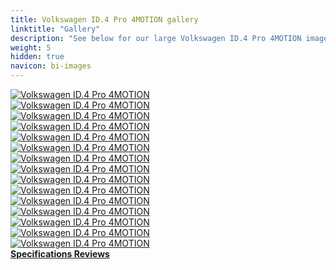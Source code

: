 ```yaml
---
title: Volkswagen ID.4 Pro 4MOTION gallery
linktitle: "Gallery"
description: "See below for our large Volkswagen ID.4 Pro 4MOTION image gallery. Click pictures for high-resolution versions."
weight: 5
hidden: true
navicon: bi-images
---
```

<!-- markdownlint-disable MD033 -->
<div class="row" id ="my-gallery">
	<div class="pswp-grid-item col-6 col-md-4">
		<a href="https://media.evkx.net/multimedia/models/volkswagen/id.4/id.4_pro_4motion/details_1.jpg"
data-pswp-src="https://media.evkx.net/multimedia/models/volkswagen/id.4/id.4_pro_4motion/details_1.jpg"
data-pswp-width="3000"
data-pswp-height="1979" 
target="_blank">
			<img src="https://media.evkx.net/multimedia/models/volkswagen/id.4/id.4_pro_4motion/details_1_xst.jpg" alt="Volkswagen ID.4 Pro 4MOTION" class="img-fluid " />
		</a>
	</div>
	<div class="pswp-grid-item col-6 col-md-4">
		<a href="https://media.evkx.net/multimedia/models/volkswagen/id.4/id.4_pro_4motion/exterior_1.jpg"
data-pswp-src="https://media.evkx.net/multimedia/models/volkswagen/id.4/id.4_pro_4motion/exterior_1.jpg"
data-pswp-width="3000"
data-pswp-height="1922" 
target="_blank">
			<img src="https://media.evkx.net/multimedia/models/volkswagen/id.4/id.4_pro_4motion/exterior_1_xst.jpg" alt="Volkswagen ID.4 Pro 4MOTION" class="img-fluid " />
		</a>
	</div>
	<div class="pswp-grid-item col-6 col-md-4">
		<a href="https://media.evkx.net/multimedia/models/volkswagen/id.4/id.4_pro_4motion/exterior_2.jpg"
data-pswp-src="https://media.evkx.net/multimedia/models/volkswagen/id.4/id.4_pro_4motion/exterior_2.jpg"
data-pswp-width="3000"
data-pswp-height="1979" 
target="_blank">
			<img src="https://media.evkx.net/multimedia/models/volkswagen/id.4/id.4_pro_4motion/exterior_2_xst.jpg" alt="Volkswagen ID.4 Pro 4MOTION" class="img-fluid " />
		</a>
	</div>
	<div class="pswp-grid-item col-6 col-md-4">
		<a href="https://media.evkx.net/multimedia/models/volkswagen/id.4/id.4_pro_4motion/interior_1.jpg"
data-pswp-src="https://media.evkx.net/multimedia/models/volkswagen/id.4/id.4_pro_4motion/interior_1.jpg"
data-pswp-width="3000"
data-pswp-height="1956" 
target="_blank">
			<img src="https://media.evkx.net/multimedia/models/volkswagen/id.4/id.4_pro_4motion/interior_1_xst.jpg" alt="Volkswagen ID.4 Pro 4MOTION" class="img-fluid " />
		</a>
	</div>
	<div class="pswp-grid-item col-6 col-md-4">
		<a href="https://media.evkx.net/multimedia/models/volkswagen/id.4/id.4_pro_4motion/main_1.jpg"
data-pswp-src="https://media.evkx.net/multimedia/models/volkswagen/id.4/id.4_pro_4motion/main_1.jpg"
data-pswp-width="3000"
data-pswp-height="2039" 
target="_blank">
			<img src="https://media.evkx.net/multimedia/models/volkswagen/id.4/id.4_pro_4motion/main_1_xst.jpg" alt="Volkswagen ID.4 Pro 4MOTION" class="img-fluid " />
		</a>
	</div>
	<div class="pswp-grid-item col-6 col-md-4">
		<a href="https://media.evkx.net/multimedia/models/volkswagen/id.4/id.4_pro_4motion/screens_1.jpg"
data-pswp-src="https://media.evkx.net/multimedia/models/volkswagen/id.4/id.4_pro_4motion/screens_1.jpg"
data-pswp-width="3000"
data-pswp-height="2206" 
target="_blank">
			<img src="https://media.evkx.net/multimedia/models/volkswagen/id.4/id.4_pro_4motion/screens_1_xst.jpg" alt="Volkswagen ID.4 Pro 4MOTION" class="img-fluid " />
		</a>
	</div>
	<div class="pswp-grid-item col-6 col-md-4">
		<a href="https://media.evkx.net/multimedia/models/volkswagen/id.4/id.4_pro_4motion/screens_2.jpg"
data-pswp-src="https://media.evkx.net/multimedia/models/volkswagen/id.4/id.4_pro_4motion/screens_2.jpg"
data-pswp-width="3000"
data-pswp-height="2000" 
target="_blank">
			<img src="https://media.evkx.net/multimedia/models/volkswagen/id.4/id.4_pro_4motion/screens_2_xst.jpg" alt="Volkswagen ID.4 Pro 4MOTION" class="img-fluid " />
		</a>
	</div>
	<div class="pswp-grid-item col-6 col-md-4">
		<a href="https://media.evkx.net/multimedia/models/volkswagen/id.4/id.4_pro_4motion/screens_3.jpg"
data-pswp-src="https://media.evkx.net/multimedia/models/volkswagen/id.4/id.4_pro_4motion/screens_3.jpg"
data-pswp-width="3000"
data-pswp-height="2000" 
target="_blank">
			<img src="https://media.evkx.net/multimedia/models/volkswagen/id.4/id.4_pro_4motion/screens_3_xst.jpg" alt="Volkswagen ID.4 Pro 4MOTION" class="img-fluid " />
		</a>
	</div>
	<div class="pswp-grid-item col-6 col-md-4">
		<a href="https://media.evkx.net/multimedia/models/volkswagen/id.4/id.4_pro_4motion/screens_4.jpg"
data-pswp-src="https://media.evkx.net/multimedia/models/volkswagen/id.4/id.4_pro_4motion/screens_4.jpg"
data-pswp-width="3000"
data-pswp-height="2000" 
target="_blank">
			<img src="https://media.evkx.net/multimedia/models/volkswagen/id.4/id.4_pro_4motion/screens_4_xst.jpg" alt="Volkswagen ID.4 Pro 4MOTION" class="img-fluid " />
		</a>
	</div>
	<div class="pswp-grid-item col-6 col-md-4">
		<a href="https://media.evkx.net/multimedia/models/volkswagen/id.4/id.4_pro_4motion/screens_5.jpg"
data-pswp-src="https://media.evkx.net/multimedia/models/volkswagen/id.4/id.4_pro_4motion/screens_5.jpg"
data-pswp-width="3000"
data-pswp-height="2000" 
target="_blank">
			<img src="https://media.evkx.net/multimedia/models/volkswagen/id.4/id.4_pro_4motion/screens_5_xst.jpg" alt="Volkswagen ID.4 Pro 4MOTION" class="img-fluid " />
		</a>
	</div>
	<div class="pswp-grid-item col-6 col-md-4">
		<a href="https://media.evkx.net/multimedia/models/volkswagen/id.4/id.4_pro_4motion/screens_6.jpg"
data-pswp-src="https://media.evkx.net/multimedia/models/volkswagen/id.4/id.4_pro_4motion/screens_6.jpg"
data-pswp-width="3000"
data-pswp-height="2000" 
target="_blank">
			<img src="https://media.evkx.net/multimedia/models/volkswagen/id.4/id.4_pro_4motion/screens_6_xst.jpg" alt="Volkswagen ID.4 Pro 4MOTION" class="img-fluid " />
		</a>
	</div>
	<div class="pswp-grid-item col-6 col-md-4">
		<a href="https://media.evkx.net/multimedia/models/volkswagen/id.4/id.4_pro_4motion/speakers_1.jpg"
data-pswp-src="https://media.evkx.net/multimedia/models/volkswagen/id.4/id.4_pro_4motion/speakers_1.jpg"
data-pswp-width="3000"
data-pswp-height="2000" 
target="_blank">
			<img src="https://media.evkx.net/multimedia/models/volkswagen/id.4/id.4_pro_4motion/speakers_1_xst.jpg" alt="Volkswagen ID.4 Pro 4MOTION" class="img-fluid " />
		</a>
	</div>
	<div class="pswp-grid-item col-6 col-md-4">
		<a href="https://media.evkx.net/multimedia/models/volkswagen/id.4/id.4_pro_4motion/trunk_1.jpg"
data-pswp-src="https://media.evkx.net/multimedia/models/volkswagen/id.4/id.4_pro_4motion/trunk_1.jpg"
data-pswp-width="3000"
data-pswp-height="2000" 
target="_blank">
			<img src="https://media.evkx.net/multimedia/models/volkswagen/id.4/id.4_pro_4motion/trunk_1_xst.jpg" alt="Volkswagen ID.4 Pro 4MOTION" class="img-fluid " />
		</a>
	</div>
	<div class="pswp-grid-item col-6 col-md-4">
		<a href="https://media.evkx.net/multimedia/models/volkswagen/id.4/id.4_pro_4motion/trunk_2.jpg"
data-pswp-src="https://media.evkx.net/multimedia/models/volkswagen/id.4/id.4_pro_4motion/trunk_2.jpg"
data-pswp-width="3000"
data-pswp-height="2000" 
target="_blank">
			<img src="https://media.evkx.net/multimedia/models/volkswagen/id.4/id.4_pro_4motion/trunk_2_xst.jpg" alt="Volkswagen ID.4 Pro 4MOTION" class="img-fluid " />
		</a>
	</div>
	<div class="pswp-grid-item col-6 col-md-4">
		<a href="https://media.evkx.net/multimedia/models/volkswagen/id.4/id.4_pro_4motion/trunk_3.jpg"
data-pswp-src="https://media.evkx.net/multimedia/models/volkswagen/id.4/id.4_pro_4motion/trunk_3.jpg"
data-pswp-width="3000"
data-pswp-height="2000" 
target="_blank">
			<img src="https://media.evkx.net/multimedia/models/volkswagen/id.4/id.4_pro_4motion/trunk_3_xst.jpg" alt="Volkswagen ID.4 Pro 4MOTION" class="img-fluid " />
		</a>
	</div>
</div>
<script type="module">
  import PhotoSwipeLightbox from '/js/photoswipe-lightbox.esm.js';
    const lightbox = new PhotoSwipeLightbox({
       gallery: '#my-gallery',
        children: 'a',
        pswpModule: () => import('/js/photoswipe.esm.js')
    });
lightbox.init();
</script>
<div class="mt-3 mb-3">
<a href="../specifications/" class="text-decoration-none text-black">
<strong><i class="bi-arrow-left"></i> Specifications </strong>
</a>
<a href="../reviews/" class="text-decoration-none text-black float-end">
<strong>Reviews <i class="bi-arrow-right"></i></strong>
</a>
</div>
